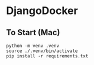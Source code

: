 # DjangoDocker

## To Start (Mac)

```console
python -m venv .venv
source ./.venv/bin/activate
pip install -r requirements.txt
```
